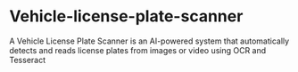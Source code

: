 # Vehicle-license-plate-scanner
A Vehicle License Plate Scanner is an AI-powered system that automatically detects and reads license plates from images or video using OCR and Tesseract

